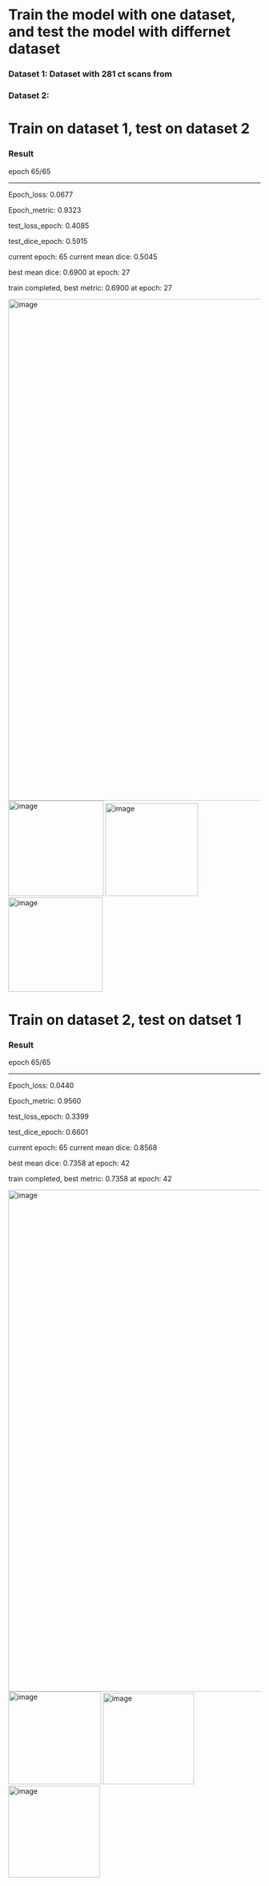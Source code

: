# Train the model with one dataset, and test the model with differnet dataset
### Dataset 1: Dataset with 281 ct scans from 

### Dataset 2:

# Train on dataset 1, test on dataset 2
### Result
epoch 65/65
____________________

Epoch_loss: 0.0677

Epoch_metric:  0.9323

test_loss_epoch: 0.4085

test_dice_epoch: 0.5915

current epoch: 65 current mean dice: 0.5045

best mean dice: 0.6900 at epoch: 27

train completed, best metric: 0.6900 at epoch: 27

<img width="1000" alt="image" src="https://github.com/tan200224/Research_Blog/assets/68765056/811551aa-7f7c-4193-bf90-0f184f82c2ab">


<img width="190" alt="image" src="https://github.com/tan200224/Research_Blog/assets/68765056/38ab5a36-393c-4754-b0b0-90d0727bb747">
<img width="185" alt="image" src="https://github.com/tan200224/Research_Blog/assets/68765056/c5e83632-e1bd-41c0-b168-ef5b1ffe7d01">
<img width="188" alt="image" src="https://github.com/tan200224/Research_Blog/assets/68765056/84f7d462-3e8e-4518-8185-e6495a0b0e8c">


# Train on dataset 2, test on datset 1
### Result

epoch 65/65
____________________
Epoch_loss: 0.0440

Epoch_metric:  0.9560

test_loss_epoch: 0.3399

test_dice_epoch: 0.6601

current epoch: 65 current mean dice: 0.8568

best mean dice: 0.7358 at epoch: 42

train completed, best metric: 0.7358 at epoch: 42

<img width="1000" alt="image" src="https://github.com/tan200224/Research_Blog/assets/68765056/bb8f3855-cb81-49e9-ba97-50f7fc8914eb">


<img width="185" alt="image" src="https://github.com/tan200224/Research_Blog/assets/68765056/4d8da57b-5c70-433e-b1d6-47090a670d92">
<img width="182" alt="image" src="https://github.com/tan200224/Research_Blog/assets/68765056/c4e3baa3-bd23-4234-a985-d65aba9636b5">
<img width="183" alt="image" src="https://github.com/tan200224/Research_Blog/assets/68765056/78735171-f763-47b8-abe9-208ae2eea008">






